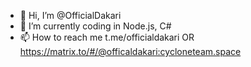 - 👋 Hi, I’m @OfficialDakari
- 🌱 I’m currently coding in Node.js, C#
- 📫 How to reach me t.me/officialdakari OR https://matrix.to/#/@officaldakari:cycloneteam.space

<!---
DarkCoder15/DarkCoder15 is a ✨ special ✨ repository because its `README.md` (this file) appears on your GitHub profile.
You can click the Preview link to take a look at your changes.
--->
